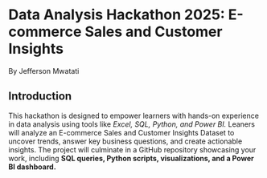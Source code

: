 # Data Analysis Hackathon 2025: E-commerce Sales and Customer Insights
By Jefferson Mwatati

## Introduction
This hackathon is designed to empower learners with hands-on experience in data analysis using tools like *Excel, SQL, Python, and Power BI.* Leaners will analyze an E-commerce Sales and Customer Insights Dataset to uncover trends, answer key business questions, and create actionable insights. The project will culminate in a GitHub repository showcasing your work, including **SQL queries, Python scripts, visualizations, and a Power BI dashboard.**
